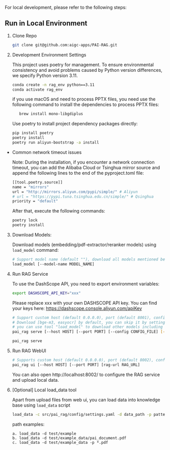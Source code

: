 For local development, please refer to the following steps:

## Run in Local Environment

1. Clone Repo

   ```bash
   git clone git@github.com:aigc-apps/PAI-RAG.git
   ```

2. Development Environment Settings

   This project uses poetry for management. To ensure environmental consistency and avoid problems caused by Python version differences, we specify Python version 3.11.

   ```bash
   conda create -n rag_env python==3.11
   conda activate rag_env
   ```

   if you use macOS and need to process PPTX files, you need use the following command to install the dependencies to process PPTX files:

   ```bash
      brew install mono-libgdiplus
   ```

   Use poetry to install project dependency packages directly:

   ```bash
   pip install poetry
   poetry install
   poetry run aliyun-bootstrap -a install
   ```

- Common network timeout issues

  Note: During the installation, if you encounter a network connection timeout, you can add the Alibaba Cloud or Tsinghua mirror source and append the following lines to the end of the pyproject.toml file:

  ```bash
  [[tool.poetry.source]]
  name = "mirrors"
  url = "http://mirrors.aliyun.com/pypi/simple/" # Aliyun
  # url = "https://pypi.tuna.tsinghua.edu.cn/simple/" # Qsinghua
  priority = "default"
  ```

  After that, execute the following commands:

  ```bash
  poetry lock
  poetry install
  ```

3. Download Models:

   Download models (embedding/pdf-extractor/reranker models) using `load_model` command:

   ```bash
   # Support model name (default ""), download all models mentioned before without parameter model_name.
   load_model [--model-name MODEL_NAME]
   ```

4. Run RAG Service

   To use the DashScope API, you need to export environment variables:

   ```bash
   export DASHSCOPE_API_KEY="xxx"
   ```

   Please replace xxx with your own DASHSCOPE API key. You can find your keys here: https://dashscope.console.aliyun.com/apiKey

   ```bash
   # Support custom host (default 0.0.0.0), port (default 8001), config (default src/pai_rag/config/settings.yaml), skip-download-models (default False)
   # Download [bge-m3, easyocr] by default, you can skip it by setting --skip-download-models.
   # you can use tool "load_model" to download other models including [bge-m3, easyocr, SGPT-125M-weightedmean-nli-bitfit, bge-large-zh-v1.5, bge-reranker-base, bge-reranker-large, paraphrase-multilingual-MiniLM-L12-v2, qwen_1.8b, text2vec-large-chinese]
   pai_rag serve [--host HOST] [--port PORT] [--config CONFIG_FILE] [--skip-download-models]
   ```

   ```bash
   pai_rag serve
   ```

5. Run RAG WebUI

   ```bash
   # Supports custom host (default 0.0.0.0), port (default 8002), config (default localhost:8001)
   pai_rag ui [--host HOST] [--port PORT] [rag-url RAG_URL]
   ```

   You can also open http://localhost:8002/ to configure the RAG service and upload local data.

6. [Optional] Local load_data tool

   Apart from upload files from web ui, you can load data into knowledge base using `load_data` script

   ```bash
   load_data -c src/pai_rag/config/settings.yaml -d data_path -p pattern
   ```

   path examples:

   ```
   a. load_data -d test/example
   b. load_data -d test/example_data/pai_document.pdf
   c. load_data -d test/example_data -p *.pdf

   ```
